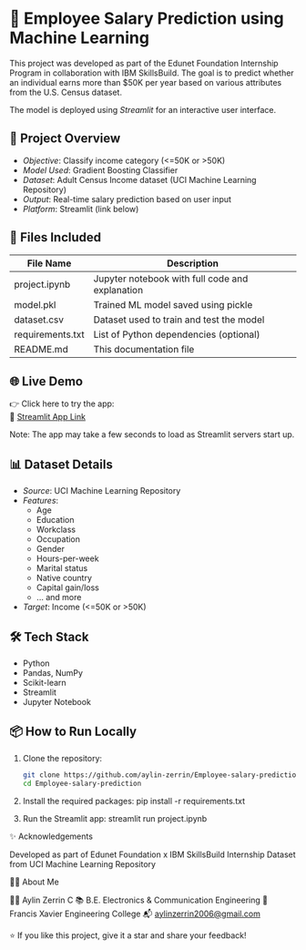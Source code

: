# 💼 Employee Salary Prediction using Machine Learning

This project was developed as part of the Edunet Foundation Internship Program in collaboration with IBM SkillsBuild. The goal is to predict whether an individual earns more than $50K per year based on various attributes from the U.S. Census dataset.

The model is deployed using *Streamlit* for an interactive user interface.


## 🚀 Project Overview

- *Objective*: Classify income category (<=50K or >50K)
- *Model Used*: Gradient Boosting Classifier
- *Dataset*: Adult Census Income dataset (UCI Machine Learning Repository)
- *Output*: Real-time salary prediction based on user input
- *Platform*: Streamlit (link below)


## 📂 Files Included

| File Name        | Description                                |
|------------------|--------------------------------------------|
| project.ipynb   | Jupyter notebook with full code and explanation |
| model.pkl       | Trained ML model saved using pickle        |
| dataset.csv     | Dataset used to train and test the model   |
| requirements.txt| List of Python dependencies (optional)   |
| README.md       | This documentation file                    |


## 🌐 Live Demo

👉 Click here to try the app:  
🔗 [Streamlit App Link](https://a4a69efe2321.ngrok-free.app/)

Note: The app may take a few seconds to load as Streamlit servers start up.


## 📊 Dataset Details

- *Source*: UCI Machine Learning Repository
- *Features*:
  - Age
  - Education
  - Workclass
  - Occupation
  - Gender
  - Hours-per-week
  - Marital status
  - Native country
  - Capital gain/loss
  - ... and more
- *Target*: Income (<=50K or >50K)


## 🛠 Tech Stack

- Python
- Pandas, NumPy
- Scikit-learn
- Streamlit
- Jupyter Notebook


## 📦 How to Run Locally

1. Clone the repository:
   ```bash
   git clone https://github.com/aylin-zerrin/Employee-salary-prediction.git
   cd Employee-salary-prediction
2. Install the required packages:
     pip install -r requirements.txt

3. Run the Streamlit app:
      streamlit run project.ipynb


✨ Acknowledgements

Developed as part of Edunet Foundation x IBM SkillsBuild Internship
Dataset from UCI Machine Learning Repository


🙋‍♀ About Me

👩‍💻 Aylin Zerrin C
📚 B.E. Electronics & Communication Engineering
📍 Francis Xavier Engineering College
📬 aylinzerrin2006@gmail.com



⭐ If you like this project, give it a star and share your feedback!
